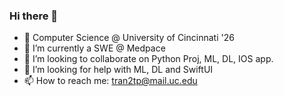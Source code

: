 ### Hi there 👋

<!--
**polskiXO/polskiXO** is a ✨ _special_ ✨ repository because its `README.md` (this file) appears on your GitHub profile.

Here are some ideas to get you started:

- 🔭 I’m currently working on ...
- 🌱 I’m currently learning ...
- 👯 I’m looking to collaborate on ...
- 🤔 I’m looking for help with ...
- 💬 Ask me about ...
- 📫 How to reach me: ...
- 😄 Pronouns: ...
- ⚡ Fun fact: ...
-->
- 🔭 Computer Science @ University of Cincinnati '26
- 🌱 I’m currently a SWE @ Medpace
- 👯 I’m looking to collaborate on Python Proj, ML, DL, IOS app.
- 🤔 I’m looking for help with ML, DL and SwiftUI
- 📫 How to reach me: tran2tp@mail.uc.edu
